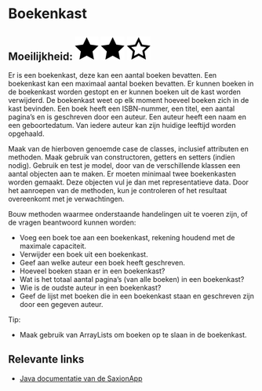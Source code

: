 # Boekenkast
## Moeilijkheid: ![Filled](../resources/star-filled.svg) ![Outlined](../resources/star-filled.svg) ![Outlined](../resources/star-outlined.svg) 

Er is een boekenkast, deze kan een aantal boeken bevatten. Een boekenkast kan een maximaal aantal boeken bevatten. 
Er kunnen boeken in de boekenkast worden gestopt en er kunnen boeken uit de kast worden verwijderd. 
De boekenkast weet op elk moment hoeveel boeken zich in de kast bevinden. Een boek heeft een ISBN-nummer, een titel, een aantal pagina’s en is geschreven door een auteur. 
Een auteur heeft een naam en een geboortedatum. Van iedere auteur kan zijn huidige leeftijd worden opgehaald. 

Maak van de hierboven genoemde case de classes, inclusief attributen en methoden. 
Maak gebruik van constructoren, getters en setters (indien nodig).
Gebruik en test je model, door van de verschillende klassen een aantal objecten aan te maken. 
Er moeten minimaal twee boekenkasten worden gemaakt. 
Deze objecten vul je dan met representatieve data.
Door het aanroepen van de methoden, kun je controleren of het resultaat overeenkomt met je verwachtingen. 

Bouw methoden waarmee onderstaande handelingen uit te voeren zijn, of de vragen beantwoord kunnen worden:
- Voeg een boek toe aan een boekenkast, rekening houdend met de maximale capaciteit.
- Verwijder een boek uit een boekenkast.
- Geef aan welke auteur een boek heeft geschreven.
- Hoeveel boeken staan er in een boekenkast?
- Wat is het totaal aantal pagina’s (van alle boeken) in een boekenkast?
- Wie is de oudste auteur in een boekenkast?
- Geef de lijst met boeken die in een boekenkast staan en geschreven zijn door een gegeven auteur.

Tip: 
- Maak gebruik van ArrayLists om boeken op te slaan in de boekenkast.

## Relevante links
* [Java documentatie van de SaxionApp](https://saxionapp.hboictlab.nl/nl/saxion/app/SaxionApp.html)
